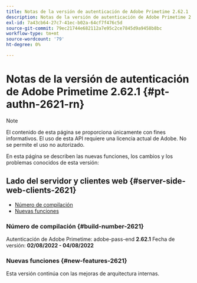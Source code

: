 ```yaml
---
title: Notas de la versión de autenticación de Adobe Primetime 2.62.1
description: Notas de la versión de autenticación de Adobe Primetime 2.62.1
exl-id: 7a43cb64-27c7-41ec-b02a-64cf7f476c5d
source-git-commit: 79ec21744e682112a7e95c2ce7845d9a9458b8bc
workflow-type: tm+mt
source-wordcount: '79'
ht-degree: 0%

---
```


# Notas de la versión de autenticación de Adobe Primetime 2.62.1 {#pt-authn-2621-rn}

>[!NOTE]
>
>El contenido de esta página se proporciona únicamente con fines informativos. El uso de esta API requiere una licencia actual de Adobe. No se permite el uso no autorizado.

En esta página se describen las nuevas funciones, los cambios y los problemas conocidos de esta versión:

## Lado del servidor y clientes web {#server-side-web-clients-2621}

* [Número de compilación](#build-number-2621)
* [Nuevas funciones](#new-features-2621)

### Número de compilación {#build-number-2621}

Autenticación de Adobe Primetime: adobe-pass-end **2.62.1**
Fecha de versión: **02/08/2022 - 04/08/2022**

### Nuevas funciones {#new-features-2621}

Esta versión continúa con las mejoras de arquitectura internas.
